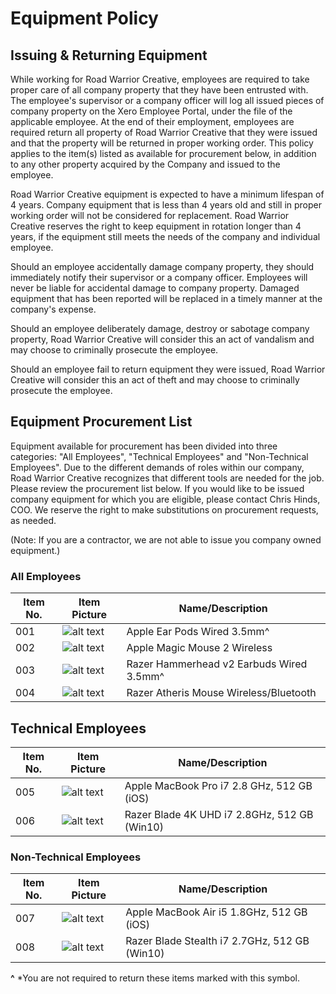 # Equipment Policy

## Issuing & Returning Equipment

While working for Road Warrior Creative, employees are required to take proper care of all company property that they have been entrusted with. The employee's supervisor or a company officer will log all issued pieces of company property on the Xero Employee Portal, under the file of the applicable employee. At the end of their employment, employees are required return all property of Road Warrior Creative that they were issued and that the property will be returned in proper working order. This policy applies to the item(s) listed as available for procurement below, in addition to any other property acquired by the Company and issued to the employee. 

Road Warrior Creative equipment is expected to have a minimum lifespan of 4 years. Company equipment that is less than 4 years old and still in proper working order will not be considered for replacement. Road Warrior Creative reserves the right to keep equipment in rotation longer than 4 years, if the equipment still meets the needs of the company and individual employee.

Should an employee accidentally damage company property, they should immediately notify their supervisor or a company officer. Employees will never be liable for accidental damage to company property. Damaged equipment that has been reported will be replaced in a timely manner at the company's expense.

Should an employee deliberately damage, destroy or sabotage company property, Road Warrior Creative will consider this an act of vandalism and may choose to criminally prosecute the employee.

Should an employee fail to return equipment they were issued, Road Warrior Creative will consider this an act of theft and may choose to criminally prosecute the employee.

## Equipment Procurement List

Equipment available for procurement has been divided into three categories: "All Employees", "Technical Employees" and "Non-Technical Employees". Due to the different demands of roles within our company, Road Warrior Creative recognizes that different tools are needed for the job. Please review the procurement list below. If you would like to be issued company equipment for which you are eligible, please contact Chris Hinds, COO. We reserve the right to make substitutions on procurement requests, as needed.

(Note: If you are a contractor, we are not able to issue you company owned equipment.)

### All Employees

Item No. | Item Picture | Name/Description
--- | --- | ---
001 | ![alt text](https://roadwarriorcreative.com/wp-content/uploads/2018/05/ear-pods-200px.png) | Apple Ear Pods Wired 3.5mm^
002 | ![alt text](https://roadwarriorcreative.com/wp-content/uploads/2018/05/magic-mouse-200px.png) | Apple Magic Mouse 2 Wireless
003 | ![alt text](https://roadwarriorcreative.com/wp-content/uploads/2018/05/razer-hammerheadv2-200px.png) | Razer Hammerhead v2 Earbuds Wired 3.5mm^
004 | ![alt text](https://roadwarriorcreative.com/wp-content/uploads/2018/05/razer-atheris-200px.png) | Razer Atheris Mouse Wireless/Bluetooth

## Technical Employees

Item No. | Item Picture | Name/Description
--- | --- | ---
005 | ![alt text](https://roadwarriorcreative.com/wp-content/uploads/2018/05/macbook-pro-200px.png) | Apple MacBook Pro i7 2.8 GHz, 512 GB (iOS)
006 | ![alt text](https://roadwarriorcreative.com/wp-content/uploads/2018/05/razer-blade-200px.png) | Razer Blade 4K UHD i7 2.8GHz, 512 GB (Win10)

### Non-Technical Employees

Item No. | Item Picture | Name/Description
--- | --- | ---
007 | ![alt text](https://roadwarriorcreative.com/wp-content/uploads/2018/05/macbook-air-200px.png) | Apple MacBook Air i5 1.8GHz, 512 GB (iOS)
008 | ![alt text](https://roadwarriorcreative.com/wp-content/uploads/2018/05/razer-blade-stealth-200px.png) | Razer Blade Stealth i7 2.7GHz, 512 GB (Win10)

__^__ *You are not required to return these items marked with this symbol.
